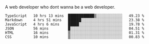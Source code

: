 A web developer who dont wanna be a web developer.

<!--START_SECTION:waka-->

```text
TypeScript   10 hrs 13 mins  ████████████▒░░░░░░░░░░░░   49.23 %
Markdown     4 hrs 51 mins   ██████░░░░░░░░░░░░░░░░░░░   23.38 %
JavaScript   4 hrs 6 mins    █████░░░░░░░░░░░░░░░░░░░░   19.78 %
JSON         56 mins         █░░░░░░░░░░░░░░░░░░░░░░░░   04.51 %
HTML         16 mins         ▒░░░░░░░░░░░░░░░░░░░░░░░░   01.31 %
CSS          10 mins         ▒░░░░░░░░░░░░░░░░░░░░░░░░   00.83 %
```

<!--END_SECTION:waka-->
